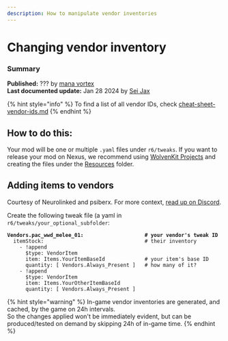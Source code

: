 ```yaml
---
description: How to manipulate vendor inventories
---
```


# Changing vendor inventory

### Summary

**Published:** ??? by [mana vortex](https://app.gitbook.com/u/NfZBoxGegfUqB33J9HXuCs6PVaC3 "mention")\
**Last documented update:** Jan 28 2024 by [Sei Jax](https://app.gitbook.com/u/zYGdVaac39RTacR8mmEoIGU0WhD3 "mention")

{% hint style="info" %}
To find a list of all vendor IDs, check [cheat-sheet-vendor-ids.md](../../../references-lists-and-overviews/cheat-sheet-tweak-ids/cheat-sheet-vendor-ids.md "mention")
{% endhint %}

## How to do this:

Your mod will be one or multiple `.yaml` files under `r6/tweaks`. If you want to release your mod on Nexus, we recommend using [WolvenKit Projects](https://app.gitbook.com/s/-MP_ozZVx2gRZUPXkd4r/wolvenkit-app/usage/wolvenkit-projects "mention") and creating the files under the [Resources](https://app.gitbook.com/s/-MP_ozZVx2gRZUPXkd4r/wolvenkit-app/usage/wolvenkit-projects#resources "mention") folder.

## Adding items to vendors

Courtesy of Neurolinked and psiberx. For more context, [read up on Discord](https://discord.com/channels/717692382849663036/953004282142163014/1175019512509235260).

Create the following tweak file (a yaml in `r6/tweaks/your_optional_subfolder`:

<pre class="language-yaml"><code class="lang-yaml"><strong>Vendors.pac_wwd_melee_01:                    # your vendor's tweak ID
</strong>  itemStock:                                 # their inventory
    - !append
      $type: VendorItem
      item: Items.YourItemBaseId             # your item's base ID
      quantity: [ Vendors.Always_Present ]   # how many of it?
    - !append
      $type: VendorItem
      item: Items.YourOtherItemBaseId
      quantity: [ Vendors.Always_Present ]
</code></pre>

{% hint style="warning" %}
In-game vendor inventories are generated, and cached, by the game on 24h intervals. \
So the changes applied won't be immediately evident, but can be produced/tested on demand by skipping 24h of in-game time.
{% endhint %}
